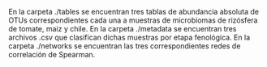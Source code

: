 En la carpeta ./tables se encuentran tres tablas de abundancia absoluta de OTUs correspondientes cada una a muestras de microbiomas de rizósfera de tomate, maiz y chile. En la carpeta ./metadata se encuentran tres archivos .csv que clasifican dichas muestras por etapa fenológica. En la carpeta ./networks se encuentran las tres correspondientes redes de correlación de Spearman. 
